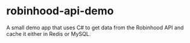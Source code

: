 # robinhood-api-demo
 A small demo app that uses C# to get data from the Robinhood API and cache it either in Redis or MySQL.

